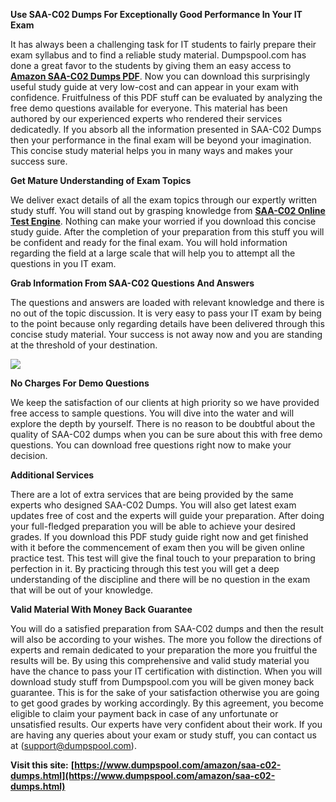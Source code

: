 **Use SAA-C02 Dumps For Exceptionally Good Performance In Your IT Exam**

It has always been a challenging task for IT students to fairly prepare their exam syllabus and to find a reliable study material. Dumpspool.com has done a great favor to the students by giving them an easy access to **[Amazon SAA-C02 Dumps PDF](https://www.dumpspool.com/amazon/saa-c02-dumps.html)**. Now you can download this surprisingly useful study guide at very low-cost and can appear in your exam with confidence. Fruitfulness of this PDF stuff can be evaluated by analyzing the free demo questions available for everyone. This material has been authored by our experienced experts who rendered their services dedicatedly. If you absorb all the information presented in SAA-C02 Dumps then your performance in the final exam will be beyond your imagination. This concise study material helps you in many ways and makes your success sure. 

**Get Mature Understanding of Exam Topics**

We deliver exact details of all the exam topics through our expertly written study stuff. You will stand out by grasping knowledge from **[SAA-C02 Online Test Engine](https://www.dumpspool.com/amazon/saa-c02-dumps.html)**. Nothing can make your worried if you download this concise study guide. After the completion of your preparation from this stuff you will be confident and ready for the final exam. You will hold information regarding the field at a large scale that will help you to attempt all the questions in you IT exam. 

**Grab Information From SAA-C02 Questions And Answers**

The questions and answers are loaded with relevant knowledge and there is no out of the topic discussion. It is very easy to pass your IT exam by being to the point because only regarding details have been delivered through this concise study material. Your success is not away now and you are standing at the threshold of your destination. 

![](https://images.quicket.co.za/0347843_0.jpeg)

**No Charges For Demo Questions**

We keep the satisfaction of our clients at high priority so we have provided free access to sample questions. You will dive into the water and will explore the depth by yourself. There is no reason to be doubtful about the quality of SAA-C02 dumps when you can be sure about this with free demo questions. You can download free questions right now to make your decision. 

**Additional Services**

There are a lot of extra services that are being provided by the same experts who designed SAA-C02 Dumps. You will also get latest exam updates free of cost and the experts will guide your preparation. After doing your full-fledged preparation you will be able to achieve your desired grades. If you download this PDF study guide right now and get finished with it before the commencement of exam then you will be given online practice test. This test will give the final touch to your preparation to bring perfection in it. By practicing through this test you will get a deep understanding of the discipline and there will be no question in the exam that will be out of your knowledge. 

**Valid Material With Money Back Guarantee**

You will do a satisfied preparation from SAA-C02 dumps and then the result will also be according to your wishes. The more you follow the directions of experts and remain dedicated to your preparation the more you fruitful the results will be. By using this comprehensive and valid study material you have the chance to pass your IT certification with distinction. When you will download study stuff from Dumpspool.com you will be given money back guarantee. This is for the sake of your satisfaction otherwise you are going to get good grades by working accordingly. By this agreement, you become eligible to claim your payment back in case of any unfortunate or unsatisfied results. Our experts have very confident about their work. If you are having any queries about your exam or study stuff, you can contact us at (support@dumpspool.com). 

**Visit this site:** **[https://www.dumpspool.com/amazon/saa-c02-dumps.html](https://www.dumpspool.com/amazon/saa-c02-dumps.html)**
